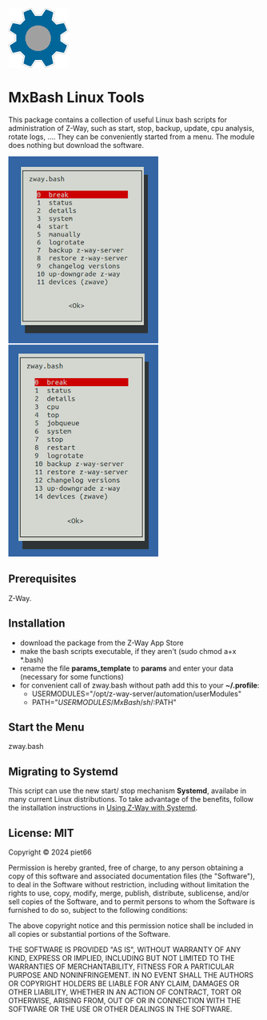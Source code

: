 
[![](MxBash/htdocs/icon.png)](https://github.com/piet66-peb?tab=repositories)

# MxBash Linux Tools

This package contains a collection of useful Linux bash scripts for 
administration of Z-Way, such as start, stop, backup, update, cpu analysis, 
rotate logs, .... 
They can be conveniently started from a menu. The module does nothing but 
download the software. 

![](zway_bash_start.png) 
![](zway_bash_stop.png)

## Prerequisites

Z-Way.

## Installation

- download the package from the Z-Way App Store
- make the bash scripts executable, if they aren't (sudo chmod a+x *.bash)
- rename the file **params_template** to **params** and enter your data
  (necessary for some functions)
- for convenient call of zway.bash without path add this to your **~/.profile**:
  + USERMODULES="/opt/z-way-server/automation/userModules"
  + PATH="$USERMODULES/MxBash/sh/:$PATH"

## Start the Menu

zway.bash

## Migrating to Systemd

This script can use the new start/ stop mechanism **Systemd**, availabe in
many current Linux distributions. To take 
advantage of the benefits, follow the installation instructions 
in [Using Z-Way with Systemd](https://github.com/piet66-peb/ZWay-MxSystemd).

## License: MIT

Copyright © 2024 piet66

Permission is hereby granted, free of charge, to any person obtaining a copy 
of this software and associated documentation files (the "Software"), to deal 
in the Software without restriction, including without limitation the rights 
to use, copy, modify, merge, publish, distribute, sublicense, and/or sell 
copies of the Software, and to permit persons to whom the Software is furnished 
to do so, subject to the following conditions:

The above copyright notice and this permission notice shall be included in all 
copies or substantial portions of the Software.

THE SOFTWARE IS PROVIDED "AS IS", WITHOUT WARRANTY OF ANY KIND, EXPRESS OR 
IMPLIED, INCLUDING BUT NOT LIMITED TO THE WARRANTIES OF MERCHANTABILITY, 
FITNESS FOR A PARTICULAR PURPOSE AND NONINFRINGEMENT. IN NO EVENT SHALL 
THE AUTHORS OR COPYRIGHT HOLDERS BE LIABLE FOR ANY CLAIM, DAMAGES OR OTHER 
LIABILITY, WHETHER IN AN ACTION OF CONTRACT, TORT OR OTHERWISE, ARISING FROM, 
OUT OF OR IN CONNECTION WITH THE SOFTWARE OR THE USE OR OTHER DEALINGS IN THE 
SOFTWARE.

